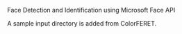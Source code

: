 Face Detection and Identification using Microsoft Face API

A sample input directory is added from ColorFERET.
